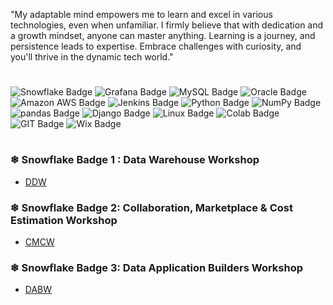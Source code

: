 "My adaptable mind empowers me to learn and excel in various technologies, even when unfamiliar. I firmly believe that with dedication and a growth mindset, anyone can master anything. Learning is a journey, and persistence leads to expertise. Embrace challenges with curiosity, and you'll thrive in the dynamic tech world."
#
![Snowflake Badge](https://img.shields.io/badge/Snowflake-29B5E8.svg?style=for-the-badge&logo=Snowflake&logoColor=white)
![Grafana Badge](https://img.shields.io/badge/Grafana-F46800.svg?style=for-the-badge&logo=Grafana&logoColor=white)
![MySQL Badge](https://img.shields.io/badge/MySQL-00000F?style=for-the-badge&logo=mysql&logoColor=white)
![Oracle Badge](https://img.shields.io/badge/Oracle-F80000?style=for-the-badge&logo=Oracle&logoColor=white)
![Amazon AWS Badge](https://img.shields.io/badge/Amazon_AWS-232F3E?style=for-the-badge&logo=amazon-aws&logoColor=white)
![Jenkins Badge](https://img.shields.io/badge/Jenkins-D24939?style=for-the-badge&logo=Jenkins&logoColor=white)
![Python Badge](https://img.shields.io/badge/Python-14354C?style=for-the-badge&logo=python&logoColor=white)
![NumPy Badge](https://img.shields.io/badge/NumPy-013243.svg?style=for-the-badge&logo=NumPy&logoColor=white)
![pandas Badge](https://img.shields.io/badge/pandas-150458.svg?style=for-the-badge&logo=pandas&logoColor=white)
![Django Badge](https://img.shields.io/badge/Django-092E20?style=for-the-badge&logo=django&logoColor=white)
![Linux Badge](https://img.shields.io/badge/Linux-FCC624.svg?style=for-the-badge&logo=Linux&logoColor=black)
![Colab Badge](https://img.shields.io/badge/Colab-F9AB00?style=for-the-badge&logo=googlecolab&color=525252)
![GIT Badge](https://img.shields.io/badge/GIT-E44C30?style=for-the-badge&logo=git&logoColor=white)
![Wix Badge](https://img.shields.io/badge/Wix-0C6EFC.svg?style=for-the-badge&logo=Wix&logoColor=white)
#
### ❄ Snowflake Badge 1 : Data Warehouse Workshop

  - [DDW](https://scl.io/lvdWVa5)

### ❄ Snowflake Badge 2: Collaboration, Marketplace & Cost Estimation Workshop

  - [CMCW](https://scq.io/peAykhC)

### ❄ Snowflake Badge 3: Data Application Builders Workshop

  - [DABW](https://scq.io/AFT25RM)
